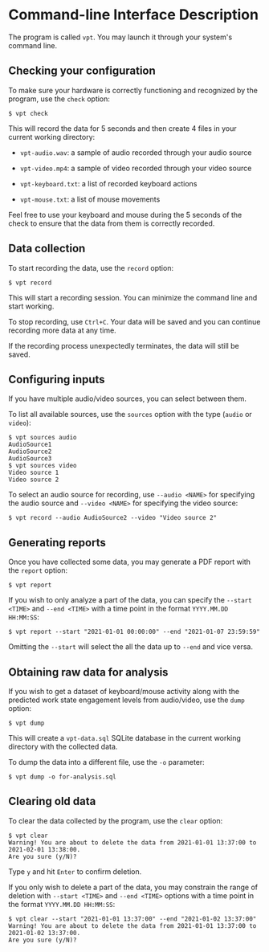 # Command-line Interface Description

The program is called `vpt`. You may launch it through your system's command line.

## Checking your configuration

To make sure your hardware is correctly functioning and recognized by the program, use the `check` option:

```
$ vpt check
```

This will record the data for 5 seconds and then create 4 files in your current working directory:

* `vpt-audio.wav`: a sample of audio recorded through your audio source

* `vpt-video.mp4`: a sample of video recorded through your video source

* `vpt-keyboard.txt`: a list of recorded keyboard actions

* `vpt-mouse.txt`: a list of mouse movements

Feel free to use your keyboard and mouse during the 5 seconds of the check to ensure that the data from them is correctly recorded.

## Data collection

To start recording the data, use the `record` option:

```
$ vpt record
```

This will start a recording session. You can minimize the command line and start working.

To stop recording, use `Ctrl+C`. Your data will be saved and you can continue recording more data at any time.

If the recording process unexpectedly terminates, the data will still be saved.

## Configuring inputs

If you have multiple audio/video sources, you can select between them.

To list all available sources, use the `sources` option with the type (`audio` or `video`):

```
$ vpt sources audio
AudioSource1
AudioSource2
AudioSource3
$ vpt sources video
Video source 1
Video source 2
```

To select an audio source for recording, use `--audio <NAME>` for specifying the audio source and `--video <NAME>` for specifying the video source:

```
$ vpt record --audio AudioSource2 --video "Video source 2"
```

## Generating reports

Once you have collected some data, you may generate a PDF report with the `report` option:

```
$ vpt report
```

If you wish to only analyze a part of the data, you can specify the `--start <TIME>` and `--end <TIME>` with a time point in the format `YYYY.MM.DD HH:MM:SS`:

```
$ vpt report --start "2021-01-01 00:00:00" --end "2021-01-07 23:59:59"
```

Omitting the `--start` will select the all the data up to `--end` and vice versa. 

## Obtaining raw data for analysis

If you wish to get a dataset of keyboard/mouse activity along with the predicted work state engagement levels from audio/video, use the `dump` option:

```
$ vpt dump
```

This will create a `vpt-data.sql` SQLite database in the current working directory with the collected data.

To dump the data into a different file, use the `-o` parameter:

```
$ vpt dump -o for-analysis.sql
```

## Clearing old data

To clear the data collected by the program, use the `clear` option:

```
$ vpt clear
Warning! You are about to delete the data from 2021-01-01 13:37:00 to 2021-02-01 13:38:00.
Are you sure (y/N)?
```

Type `y` and hit `Enter` to confirm deletion.

If you only wish to delete a part of the data, you may constrain the range of deletion with `--start <TIME>` and `--end <TIME>` options with a time point in the format `YYYY.MM.DD HH:MM:SS`:

```
$ vpt clear --start "2021-01-01 13:37:00" --end "2021-01-02 13:37:00"
Warning! You are about to delete the data from 2021-01-01 13:37:00 to 2021-01-02 13:37:00.
Are you sure (y/N)?
```










